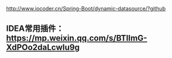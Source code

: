 <http://www.iocoder.cn/Spring-Boot/dynamic-datasource/?github>

## IDEA常用插件：https://mp.weixin.qq.com/s/BTlImG-XdPOo2daLcwIu9g
